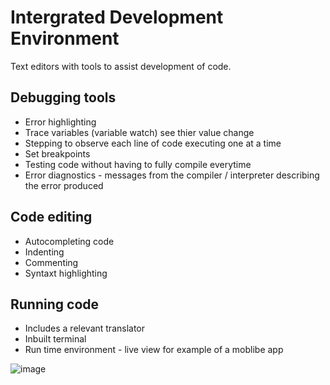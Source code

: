 # Intergrated Development Environment
Text editors with tools to assist development of code.

## Debugging tools
- Error highlighting
- Trace variables (variable watch) see thier value change
- Stepping to observe each line of code executing one at a time
- Set breakpoints
- Testing code without having to fully compile everytime
- Error diagnostics - messages from the compiler / interpreter describing the error produced

## Code editing
- Autocompleting code
- Indenting
- Commenting
- Syntaxt highlighting

## Running code
- Includes a relevant translator
- Inbuilt terminal
- Run time environment - live view for example of a moblibe app

![image](https://user-images.githubusercontent.com/72783315/150486138-f41a9845-3af8-442a-b159-a4fecc40bb00.png)

